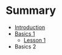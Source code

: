 # Summary

* [Introduction](README.md)
* [Basics 1](basics-1.md)
  * [Lesson 1](basics-1.md/#lesson-1)
* Basics 2

